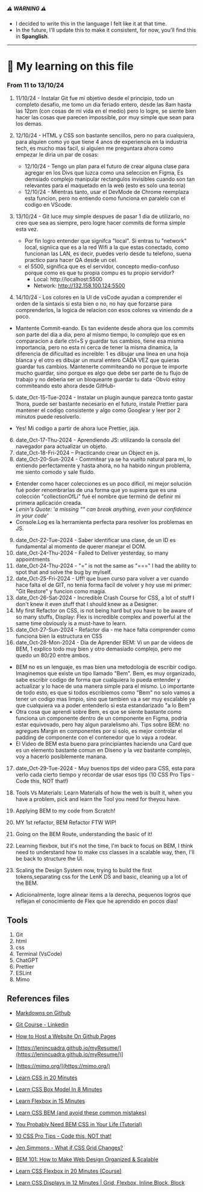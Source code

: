 ##### ⚠️ WARNING ⚠️

- I decided to write this in the language I felt like it at that time.
- In the future, I'll update this to make it consistent, for now, you'll find this in **Spanglish**.

---

# 📝 My learning on this file

### From 11 to 13/10/24

1. 11/10/24 - Instalar Git fue mi objetivo desde el principio, todo un completo desafio, me tomo un dia feriado entero, desde las 8am hasta las 12pm (con cosas de mi vida en el medio) pero lo logre, se siente bien hacer las cosas que parecen impossible, por muy simple que sean para los demas.
2. 12/10/24 - HTML y CSS son bastante sencillos, pero no para cualquiera, para alquien como yo que tiene 4 anos de experiencia en la industria tech, es mucho mas facil, si alguien me preguntara ahora como empezar le diria un par de cosas:
   - 12/10/24 - Tengo un plan para el futuro de crear alguna clase para agregar en los Divs que luzca como una seleccion en Figma, Es demsiado complejo manipular rectangulos invisibles cuando son tan relevantes para el maquetado en la web (esto es solo una teoria)
   - 12/10/24 - Mientras tanto, usar el DevMode de Chrome reemplaza esta funcion, pero no entiendo como funciona en paralelo con el codigo en VScode.
3. 13/10/24 - Git luce muy simple despues de pasar 1 dia de utilizarlo, no creo que sea as siempre, pero logre hacer commits de forma simple esta vez.

   - Por fin logro entender que signifca "local". Si entras tu "network" local, signiica que es a la red Wifi a la que estas conectado, como funcionan las LAN, es decir, puedes verlo desde tu telefono, suena practico para hacer QA desde un cel.
   - el 5500, significa que es el servidor, concepto medio-confuso porque como es que tu propia compu es tu propio servidor?
     - Local: http://localhost:5500
     - Network: http://132.158.100.124:5500

4. 14/10/24 - Los colores en la UI de vsCode ayudan a comprender el orden de la sintaxis si esta bien o no, no hay que forzarse para comprenderlos, la logica de relacion con esos colores va viniendo de a poco.

- Mantente Commit-eando. Es tan evidente desde ahora que los commits son parte del dia a dia, pero al mismo tiempo, lo complejo que es en comparacion a darle ctrl+S y guardar tus cambios, tiene esa misma importancia, pero no esta ni cerca de tener la misma dinamica, la diferencia de dificultad es increible: 1 es dibujar una linea en una hoja blanca y el otro es dibujar un mural entero CADA VEZ que quieras guardar tus cambios. Mantenerte commiteando no porque te importe mucho guardar, sino porque es algo que debe ser parte de tu flujo de trabajo y no deberia ser un bloqueante guardar tu data -Obvio estoy commiteando esto ahora desde GitHub-

5. date_Oct-15-Tue-2024 - Instalar un plugin aunque parezca tonto gastar 1hora, puede ser bastante necesario en el futuro, instale Prettier para mantener el codigo consistente y algo como Googlear y leer por 2 minutos puede resolverlo.

- Yes! Mi codigo a partir de ahora luce Prettier, jaja.

6. date_Oct-17-Thu-2024 - Aprendiendo JS: utilizando la consola del navegador para actualizar un objeto.
7. date_Oct-18-Fri-2024 – Practicando crear un Object en js.
8. date_Oct-20-Sun-2024 - Commitear ya se ha vuelto natural para mi, lo entiendo perfectamente y hasta ahora, no ha habido ningun problema, me siento comodo y sale fluido.

- Entender como hacer colecciones es un poco dificil, mi mejor solución fué poder renombrarlas de una forma que yo supiera que es una colección "collectionOfLi" fué el nombre que terminó de definir mi primera aplicación creada.
- _Lenin's Quote: 'a missing "" can break anything, even your confidence in your code'_
- Console.Log es la herramienta perfecta para resolver los problemas en JS.

9. date_Oct-22-Tue-2024 - Saber identificar una clase, de un ID es fundamental al momento de querer manejar el DOM.
10. date_Oct-24-Thu-2024 - Failed to Deliver yesterday, so many appointments
11. date_Oct-24-Thu-2024 - "=" is not the same as "===" I had the ability to spot that and solve the bug by mylself.
12. date_Oct-25-Fri-2024 - Uff! que buen curso para volver a ver cuando hace falta el de GIT, no tenia forma facil de volver y hoy use mi primer: "Git Restore" y funcion como magia.
13. date_Oct-26-Sat-2024 - Incredible Crash Course for CSS, a lot of stuff I don't knew it even stuff that I should knew as a Designer.
14. My first Refactor on CSS, is not being hard but you have to be aware of so many stuffs, Display: Flex is incredible complex and powerful at the same time obviously is a must-have to learn.
15. date_Oct-27-Sun-2024 - Refactor dia - me hace falta comprender como funciona bien la estructura en CSS
16. date_Oct-28-Mon-2024 - Dia de Aprender BEM: Vi un par de videos de BEM, 1 explico todo muy bien y otro demasiado complejo, pero me quedo un 80/20 entre ambos.

- BEM no es un lenguaje, es mas bien una metodologia de escribir codigo. Imaginemos que existe un tipo llamado "Bem". Bem, es muy organizado, sabe escribir codigo de forma que cualquiera lo pueda entender y actualizar y lo hace de una manera simple para el mismo. Lo importante de todo esto, es que si todos escribiemos como "Bem" no solo vamos a tener un codigo mas limpio, sino que tambien va a ser muy escalable ya que cualquiera va a poder entenderlo si esta estandarizado "a lo Bem"
- Otra cosa que aprendi sobre Bem, es que se siente bastante como funciona un componente dentro de un componente en Figma, podria estar equivovado, pero hay algun paralelismo ahi. Tips sobre BEM: no agregues Margin en componentes por si solo, es mejor controlar el padding de componente con el contenedor que lo vaya a rodear.
- El Video de BEM esta bueno para principiantes haciendo una Card que es un elemento bastante comun en Diseno y la vez bastante complejo, voy a hacerlo posiblemente manana.

17. date_Oct-29-Tue-2024 - Muy buenos tips del video para CSS, esta para verlo cada cierto tiempo y recordar de usar esos tips (10 CSS Pro Tips - Code this, NOT that!)

18. Tools Vs Materials: Learn Materials of how the web is built it, when you have a problem, pick and learn the Tool you need for theyou have.

19. Applying BEM to my code from Scratch!

20. MY 1st refactor, BEM Refactor FTW WIP!

21. Going on the BEM Route, understanding the basic of it!

22. Learning flexbox, but it's not the time, I'm back to focus on BEM, I think need to understand how to make css classes in a scalable way, then, I'll be back to structure the UI.

23. Scaling the Design System now, trying to build the first tokens,separating css for the LenK DS and basic, cleaning up a lot of the BEM.

- Adicionalmente, logre alinear items a la derecha, pequenos logros que reflejan el conocimiento de Flex que he aprendido en pocos dias!

## Tools

1. Git
2. html
3. css
4. Terminal (VsCode)
5. ChatGPT
6. Prettier
7. ESLint
8. Mimo

## References files

- [Markdowns on Github](https://docs.github.com/en/get-started/writing-on-github/getting-started-with-writing-and-formatting-on-github/basic-writing-and-formatting-syntax)
- [Git Course - Linkedin](https://www.linkedin.com/learning/git-essential-training-19417064/make-use-of-the-gui-of-visual-studio-code?autoSkip=true&resume=false)
- [How to Host a Website On Github Pages](https://www.youtube.com/watch?v=OltY8JIaP-4&ab_channel=KennyYipCoding)

- [https://lenincuadra.github.io/myResume/](https://lenincuadra.github.io/myResume/)]

- [https://mimo.org/](https://mimo.org/)

- [Learn CSS in 20 Minutes](https://www.youtube.com/watch?v=1PnVor36_40&t=25s&ab_channel=WebDevSimplified)

- [Learn CSS Box Model In 8 Minutes](https://www.youtube.com/watch?v=rIO5326FgPE&list=PLZlA0Gpn_vH9D0J0Mtp6lIiD_8046k3si&index=8&ab_channel=WebDevSimplified)

- [Learn Flexbox in 15 Minutes](https://www.youtube.com/watch?v=fYq5PXgSsbE&list=PLZlA0Gpn_vH9D0J0Mtp6lIiD_8046k3si&index=8&ab_channel=WebDevSimplified)

- [Learn CSS BEM (and avoid these common mistakes)](https://www.youtube.com/watch?v=YktyUS1Aeo0)

- [You Probably Need BEM CSS in Your Life (Tutorial)](https://www.youtube.com/watch?v=er1JEDuPbZQ&t)

- [10 CSS Pro Tips - Code this, NOT that!](https://www.youtube.com/watch?v=Qhaz36TZG5Y)

- [Jen Simmons - What if CSS Grid Changes?](https://www.youtube.com/watch?v=nCDWzV9wzW4)

- [BEM 101: How to Make Web Design Organized & Scalable](https://www.youtube.com/watch?v=tha_ynmZRaA)

- [Learn CSS Flexbox in 20 Minutes (Course)](https://www.youtube.com/watch?v=wsTv9y931o8)

- [Learn CSS Displays in 12 Minutes | Grid, Flexbox, Inline Block, Block](https://www.youtube.com/watch?v=21ES7AnqkrA)

